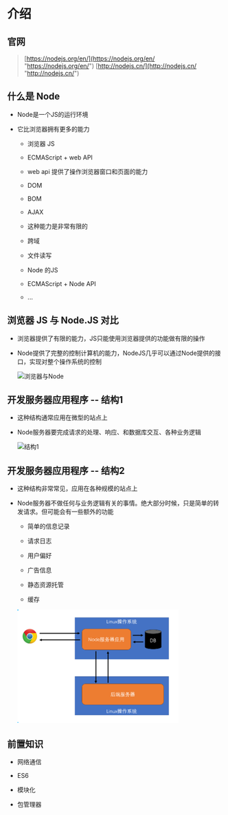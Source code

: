 # 介绍

## 官网

> [https://nodejs.org/en/](https://nodejs.org/en/ "https://nodejs.org/en/")
> [http://nodejs.cn/](http://nodejs.cn/ "http://nodejs.cn/")

## 什么是 Node

+ Node是一个JS的运行环境

+ 它比浏览器拥有更多的能力

  + 浏览器 JS

  + ECMAScript  + web API

  + web api 提供了操作浏览器窗口和页面的能力

  + DOM

  + BOM

  + AJAX

  + 这种能力是非常有限的

  + 跨域

  + 文件读写

  + Node 的JS

  + ECMAScript  + Node API

  + ...

## 浏览器 JS 与 Node.JS 对比

+ 浏览器提供了有限的能力，JS只能使用浏览器提供的功能做有限的操作

+ Node提供了完整的控制计算机的能力，NodeJS几乎可以通过Node提供的接口，实现对整个操作系统的控制

    ![浏览器与Node](image/浏览器与Node.png)

## 开发服务器应用程序 -- 结构1

+ 这种结构通常应用在微型的站点上

+ Node服务器要完成请求的处理、响应、和数据库交互、各种业务逻辑

    ![结构1](image/结构1.png)

## 开发服务器应用程序 -- 结构2

+ 这种结构非常常见，应用在各种规模的站点上

+ Node服务器不做任何与业务逻辑有关的事情。绝大部分时候，只是简单的转发请求。但可能会有一些额外的功能

  + 简单的信息记录

  + 请求日志

  + 用户偏好

  + 广告信息

  + 静态资源托管

  + 缓存

  ![结构2](./../image/结构2.png)

## 前置知识

+ 网络通信

+ ES6

+ 模块化

+ 包管理器
